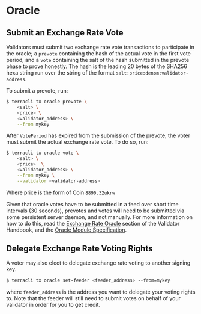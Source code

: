 # Oracle

## Submit an Exchange Rate Vote

Validators must submit two exchange rate vote transactions to participate in the oracle; a `prevote` containing the hash of the actual vote in the first vote period, and a `vote` containing the salt of the hash submitted in the prevote phase to prove honestly. The hash is the leading 20 bytes of the SHA256 hexa string run over the string of the format `salt:price:denom:validator-address`.

To submit a prevote, run:

```bash
$ terracli tx oracle prevote \
    <salt> \
    <price> \
    <validator_address> \
    --from mykey
```

After `VotePeriod` has expired from the submission of the prevote, the voter must submit the actual exchange rate vote. To do so, run:

```bash
$ terracli tx oracle vote \
    <salt> \
    <price>  \
    <validator_address> \
    --from mykey \
    --validator <validator-address>
```

Where price is the form of Coin `8890.32ukrw`

Given that oracle votes have to be submitted in a feed over short time intervals (30 seconds), prevotes and votes will need to be submitted via some persistent server daemon, and not manually. For more information on how to do this, read the [Exchange Rate Oracle](validator-oracle.md) section of the Validator Handbook, and the [Oracle Module Specification](dev-spec-oracle.md).

## Delegate Exchange Rate Voting Rights

A voter may also elect to delegate exchange rate voting to another signing key.

```bash
$ terracli tx oracle set-feeder <feeder_address> --from=mykey
```

where `feeder_address` is the address you want to delegate your voting rights to. Note that the feeder will still need to submit votes on behalf of your validator in order for you to get credit.
